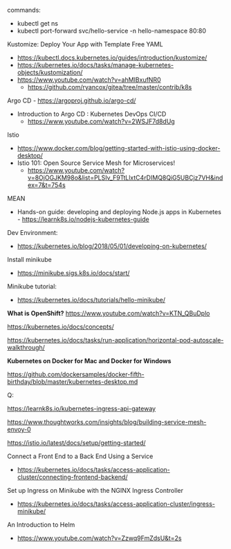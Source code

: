 commands:
 - kubectl get ns
 - kubectl port-forward svc/hello-service -n hello-namespace 80:80

Kustomize: Deploy Your App with Template Free YAML 
- https://kubectl.docs.kubernetes.io/guides/introduction/kustomize/
- https://kubernetes.io/docs/tasks/manage-kubernetes-objects/kustomization/
- https://www.youtube.com/watch?v=ahMIBxufNR0
  - https://github.com/ryancox/gitea/tree/master/contrib/k8s
  

Argo CD - https://argoproj.github.io/argo-cd/
- Introduction to Argo CD : Kubernetes DevOps CI/CD
  - https://www.youtube.com/watch?v=2WSJF7d8dUg


Istio
 - https://www.docker.com/blog/getting-started-with-istio-using-docker-desktop/
 - Istio 101: Open Source Service Mesh for Microservices!
   - https://www.youtube.com/watch?v=8OjOGJKM98o&list=PLSIv_F9TtLlxtC4rDIMQ8QiG5UBCjz7VH&index=7&t=754s


MEAN
 - Hands-on guide: developing and deploying Node.js apps in Kubernetes - https://learnk8s.io/nodejs-kubernetes-guide

Dev Environment:
  - https://kubernetes.io/blog/2018/05/01/developing-on-kubernetes/


Install minikube
 - https://minikube.sigs.k8s.io/docs/start/
 
Minikube tutorial: 
 - https://kubernetes.io/docs/tutorials/hello-minikube/


<b>What is OpenShift?</b> https://www.youtube.com/watch?v=KTN_QBuDplo


https://kubernetes.io/docs/concepts/

https://kubernetes.io/docs/tasks/run-application/horizontal-pod-autoscale-walkthrough/

<b>Kubernetes on Docker for Mac and Docker for Windows</b>

https://github.com/dockersamples/docker-fifth-birthday/blob/master/kubernetes-desktop.md

Q:

https://learnk8s.io/kubernetes-ingress-api-gateway

https://www.thoughtworks.com/insights/blog/building-service-mesh-envoy-0

https://istio.io/latest/docs/setup/getting-started/

Connect a Front End to a Back End Using a Service
 - https://kubernetes.io/docs/tasks/access-application-cluster/connecting-frontend-backend/

Set up Ingress on Minikube with the NGINX Ingress Controller
 - https://kubernetes.io/docs/tasks/access-application-cluster/ingress-minikube/



An Introduction to Helm 
 - https://www.youtube.com/watch?v=Zzwq9FmZdsU&t=2s
